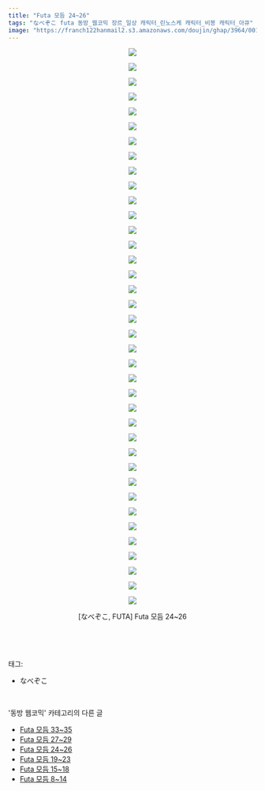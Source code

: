 ```yaml
---
title: "Futa 모듬 24~26"
tags: "なべぞこ futa 동방_웹코믹 장르_일상 캐릭터_린노스케 캐릭터_비봉 캐릭터_아큐"
image: "https://franch122hanmail2.s3.amazonaws.com/doujin/ghap/3964/001.jpg"
---
```

<div class="article">
<p style="text-align: center; clear: none; float: none;"><img src="{{ site.imgserver6 }}/ghap/3964/001.jpg"/></p>
<p style="text-align: center; clear: none; float: none;"><img src="{{ site.imgserver6 }}/ghap/3964/002.jpg"/></p>
<p style="text-align: center; clear: none; float: none;"><img src="{{ site.imgserver6 }}/ghap/3964/003.jpg"/></p>
<p style="text-align: center; clear: none; float: none;"><img src="{{ site.imgserver6 }}/ghap/3964/004.jpg"/></p>
<p style="text-align: center; clear: none; float: none;"><img src="{{ site.imgserver6 }}/ghap/3964/005.jpg"/></p>
<p style="text-align: center; clear: none; float: none;"><img src="{{ site.imgserver6 }}/ghap/3964/006.jpg"/></p>
<p style="text-align: center; clear: none; float: none;"><img src="{{ site.imgserver6 }}/ghap/3964/007.jpg"/></p>
<p style="text-align: center; clear: none; float: none;"><img src="{{ site.imgserver6 }}/ghap/3964/008.jpg"/></p>
<p style="text-align: center; clear: none; float: none;"><img src="{{ site.imgserver6 }}/ghap/3964/009.jpg"/></p>
<p style="text-align: center; clear: none; float: none;"><img src="{{ site.imgserver6 }}/ghap/3964/010.jpg"/></p>
<p style="text-align: center; clear: none; float: none;"><img src="{{ site.imgserver6 }}/ghap/3964/011.jpg"/></p>
<p style="text-align: center; clear: none; float: none;"><img src="{{ site.imgserver6 }}/ghap/3964/012.jpg"/></p>
<p style="text-align: center; clear: none; float: none;"><img src="{{ site.imgserver6 }}/ghap/3964/013.jpg"/></p>
<p style="text-align: center; clear: none; float: none;"><img src="{{ site.imgserver6 }}/ghap/3964/014.jpg"/></p>
<p style="text-align: center; clear: none; float: none;"><img src="{{ site.imgserver6 }}/ghap/3964/015.jpg"/></p>
<p style="text-align: center; clear: none; float: none;"><img src="{{ site.imgserver6 }}/ghap/3964/016.jpg"/></p>
<p style="text-align: center; clear: none; float: none;"><img src="{{ site.imgserver6 }}/ghap/3964/017.jpg"/></p>
<p style="text-align: center; clear: none; float: none;"><img src="{{ site.imgserver6 }}/ghap/3964/018.jpg"/></p>
<p style="text-align: center; clear: none; float: none;"><img src="{{ site.imgserver6 }}/ghap/3964/019.jpg"/></p>
<p style="text-align: center; clear: none; float: none;"><img src="{{ site.imgserver6 }}/ghap/3964/020.jpg"/></p>
<p style="text-align: center; clear: none; float: none;"><img src="{{ site.imgserver6 }}/ghap/3964/021.jpg"/></p>
<p style="text-align: center; clear: none; float: none;"><img src="{{ site.imgserver6 }}/ghap/3964/022.jpg"/></p>
<p style="text-align: center; clear: none; float: none;"><img src="{{ site.imgserver6 }}/ghap/3964/023.jpg"/></p>
<p style="text-align: center; clear: none; float: none;"><img src="{{ site.imgserver6 }}/ghap/3964/024.jpg"/></p>
<p style="text-align: center; clear: none; float: none;"><img src="{{ site.imgserver6 }}/ghap/3964/025.jpg"/></p>
<p style="text-align: center; clear: none; float: none;"><img src="{{ site.imgserver6 }}/ghap/3964/026.jpg"/></p>
<p style="text-align: center; clear: none; float: none;"><img src="{{ site.imgserver6 }}/ghap/3964/027.jpg"/></p>
<p style="text-align: center; clear: none; float: none;"><img src="{{ site.imgserver6 }}/ghap/3964/028.jpg"/></p>
<p style="text-align: center; clear: none; float: none;"><img src="{{ site.imgserver6 }}/ghap/3964/029.jpg"/></p>
<p style="text-align: center; clear: none; float: none;"><img src="{{ site.imgserver6 }}/ghap/3964/030.jpg"/></p>
<p style="text-align: center; clear: none; float: none;"><img src="{{ site.imgserver6 }}/ghap/3964/031.jpg"/></p>
<p style="text-align: center; clear: none; float: none;"><img src="{{ site.imgserver6 }}/ghap/3964/032.jpg"/></p>
<p style="text-align: center; clear: none; float: none;"><img src="{{ site.imgserver6 }}/ghap/3964/033.jpg"/></p>
<p style="text-align: center; clear: none; float: none;"><img src="{{ site.imgserver6 }}/ghap/3964/034.jpg"/></p>
<p style="text-align: center; clear: none; float: none;"><img src="{{ site.imgserver6 }}/ghap/3964/035.jpg"/></p>
<p style="text-align: center; clear: none; float: none;"><img src="{{ site.imgserver6 }}/ghap/3964/036.jpg"/></p>
<p style="text-align: center; clear: none; float: none;"><img src="{{ site.imgserver6 }}/ghap/3964/037.jpg"/></p>
<p style="text-align: center; clear: none; float: none;"><img src="{{ site.imgserver6 }}/ghap/3964/038.jpg"/></p>
<p style="text-align: center; clear: none; float: none;">[なべぞこ, FUTA] Futa 모듬 24~26</p>
<p><br/></p>
</div><br/>
<div class="tagTrail">
<p>태그: </p>
<ul>
<li>なべぞこ</li>
</ul>
</div><br/>
<div class="another">
<p>'동방 웹코믹' 카테고리의 다른 글</p>
<ul>
<li><a href="/ghap_3966">Futa 모듬 33~35</a></li>
<li><a href="/ghap_3965">Futa 모듬 27~29</a></li>
<li><a href="/ghap_3964">Futa 모듬 24~26</a></li>
<li><a href="/ghap_3963">Futa 모듬 19~23</a></li>
<li><a href="/ghap_3962">Futa 모듬 15~18</a></li>
<li><a href="/ghap_3961">Futa 모듬 8~14</a></li>
</ul>
</div><br/>
<div class="cb_module cb_fluid">
<div class="cb_wrt cb_profile">
</div><!-- commentList close -->
</div><br/>
